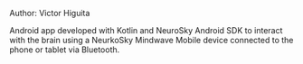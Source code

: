 Author: Victor Higuita

Android app developed with Kotlin and NeuroSky Android SDK to interact with the brain using a NeurkoSky Mindwave Mobile device connected to the phone or tablet via Bluetooth.